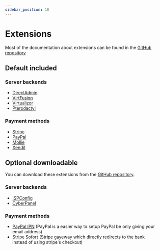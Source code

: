 ```yaml
---
sidebar_position: 10
---
```


# Extensions 
Most of the documentation about extensions can be found in the [GitHub repository](https://github.com/Paymenter/Extensions#extensions)

## Default included

### Server backends
* [DirectAdmin](https://www.directadmin.com/)
* [VirtFusion](https://virtfusion.com/)
* [Virtualizor](https://www.virtualizor.com/)
* [Pterodactyl](https://pterodactyl.io/)

### Payment methods
* [Stripe](https://stripe.com/)
* [PayPal](https://www.paypal.com/)
* [Mollie](https://www.mollie.com/)
* [Xendit](https://www.xendit.co/)

## Optional downloadable 
You can download these extensions from the [GitHub repository](https://github.com/Paymenter/Extensions).
### Server backends
* [ISPConfig](https://www.ispconfig.org/)
* [CyberPanel](https://cyberpanel.net/)

### Payment methods
* [PayPal IPN](https://www.paypal.com/) (PayPal is a easier way to setup PayPal be only giving your email address)
* [Stripe Sofort](https://stripe.com/) (Stripe gayeway which directly redirects to the bank instead of using stripe's checkout)
